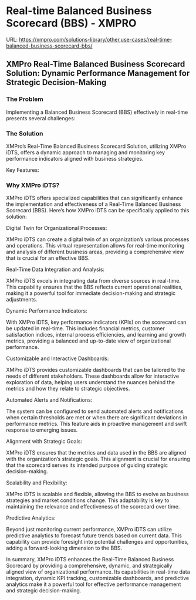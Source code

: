 # Real-time Balanced Business Scorecard (BBS) - XMPRO

URL: https://xmpro.com/solutions-library/other,use-cases/real-time-balanced-business-scorecard-bbs/

## XMPro Real-Time Balanced Business Scorecard Solution: Dynamic Performance Management for Strategic Decision-Making

### The Problem

Implementing a Balanced Business Scorecard (BBS) effectively in real-time presents several challenges:

### The Solution

XMPro’s Real-Time Balanced Business Scorecard Solution, utilizing XMPro iDTS, offers a dynamic approach to managing and monitoring key performance indicators aligned with business strategies.

Key Features:

### Why XMPro iDTS?

XMPro iDTS offers specialized capabilities that can significantly enhance the implementation and effectiveness of a Real-Time Balanced Business Scorecard (BBS). Here’s how XMPro iDTS can be specifically applied to this solution:

Digital Twin for Organizational Processes:

XMPro iDTS can create a digital twin of an organization’s various processes and operations. This virtual representation allows for real-time monitoring and analysis of different business areas, providing a comprehensive view that is crucial for an effective BBS.

Real-Time Data Integration and Analysis:

XMPro iDTS excels in integrating data from diverse sources in real-time. This capability ensures that the BBS reflects current operational realities, making it a powerful tool for immediate decision-making and strategic adjustments.

Dynamic Performance Indicators:

With XMPro iDTS, key performance indicators (KPIs) on the scorecard can be updated in real-time. This includes financial metrics, customer satisfaction indices, internal process efficiencies, and learning and growth metrics, providing a balanced and up-to-date view of organizational performance.

Customizable and Interactive Dashboards:

XMPro iDTS provides customizable dashboards that can be tailored to the needs of different stakeholders. These dashboards allow for interactive exploration of data, helping users understand the nuances behind the metrics and how they relate to strategic objectives.

Automated Alerts and Notifications:

The system can be configured to send automated alerts and notifications when certain thresholds are met or when there are significant deviations in performance metrics. This feature aids in proactive management and swift response to emerging issues.

Alignment with Strategic Goals:

XMPro iDTS ensures that the metrics and data used in the BBS are aligned with the organization’s strategic goals. This alignment is crucial for ensuring that the scorecard serves its intended purpose of guiding strategic decision-making.

Scalability and Flexibility:

XMPro iDTS is scalable and flexible, allowing the BBS to evolve as business strategies and market conditions change. This adaptability is key to maintaining the relevance and effectiveness of the scorecard over time.

Predictive Analytics:

Beyond just monitoring current performance, XMPro iDTS can utilize predictive analytics to forecast future trends based on current data. This capability can provide foresight into potential challenges and opportunities, adding a forward-looking dimension to the BBS.

In summary, XMPro iDTS enhances the Real-Time Balanced Business Scorecard by providing a comprehensive, dynamic, and strategically aligned view of organizational performance. Its capabilities in real-time data integration, dynamic KPI tracking, customizable dashboards, and predictive analytics make it a powerful tool for effective performance management and strategic decision-making.

